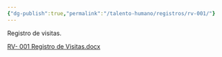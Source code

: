 ```yaml
---
{"dg-publish":true,"permalink":"/talento-humano/registros/rv-001/"}
---
```


Registro de visitas.

[RV- 001 Registro de Visitas.docx](https://drive.google.com/open?id=1U-sbzHHswgAawbV5LO7knQc7pewyXJKL&usp=drive_copy)
